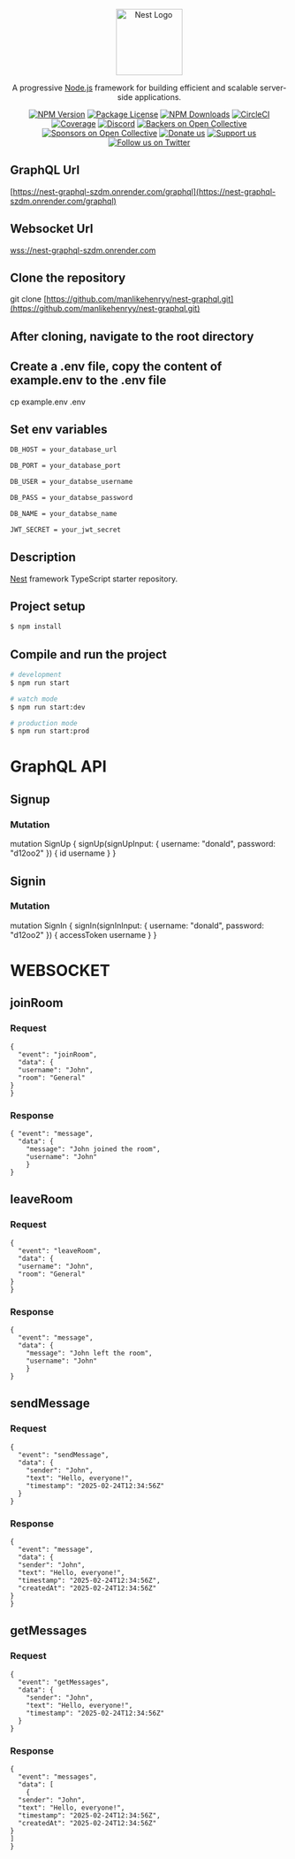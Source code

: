 <p align="center">
  <a href="http://nestjs.com/" target="blank"><img src="https://nestjs.com/img/logo-small.svg" width="120" alt="Nest Logo" /></a>
</p>

[circleci-image]: https://img.shields.io/circleci/build/github/nestjs/nest/master?token=abc123def456
[circleci-url]: https://circleci.com/gh/nestjs/nest

  <p align="center">A progressive <a href="http://nodejs.org" target="_blank">Node.js</a> framework for building efficient and scalable server-side applications.</p>
    <p align="center">
<a href="https://www.npmjs.com/~nestjscore" target="_blank"><img src="https://img.shields.io/npm/v/@nestjs/core.svg" alt="NPM Version" /></a>
<a href="https://www.npmjs.com/~nestjscore" target="_blank"><img src="https://img.shields.io/npm/l/@nestjs/core.svg" alt="Package License" /></a>
<a href="https://www.npmjs.com/~nestjscore" target="_blank"><img src="https://img.shields.io/npm/dm/@nestjs/common.svg" alt="NPM Downloads" /></a>
<a href="https://circleci.com/gh/nestjs/nest" target="_blank"><img src="https://img.shields.io/circleci/build/github/nestjs/nest/master" alt="CircleCI" /></a>
<a href="https://coveralls.io/github/nestjs/nest?branch=master" target="_blank"><img src="https://coveralls.io/repos/github/nestjs/nest/badge.svg?branch=master#9" alt="Coverage" /></a>
<a href="https://discord.gg/G7Qnnhy" target="_blank"><img src="https://img.shields.io/badge/discord-online-brightgreen.svg" alt="Discord"/></a>
<a href="https://opencollective.com/nest#backer" target="_blank"><img src="https://opencollective.com/nest/backers/badge.svg" alt="Backers on Open Collective" /></a>
<a href="https://opencollective.com/nest#sponsor" target="_blank"><img src="https://opencollective.com/nest/sponsors/badge.svg" alt="Sponsors on Open Collective" /></a>
  <a href="https://paypal.me/kamilmysliwiec" target="_blank"><img src="https://img.shields.io/badge/Donate-PayPal-ff3f59.svg" alt="Donate us"/></a>
    <a href="https://opencollective.com/nest#sponsor"  target="_blank"><img src="https://img.shields.io/badge/Support%20us-Open%20Collective-41B883.svg" alt="Support us"></a>
  <a href="https://twitter.com/nestframework" target="_blank"><img src="https://img.shields.io/twitter/follow/nestframework.svg?style=social&label=Follow" alt="Follow us on Twitter"></a>
</p>
  <!--[![Backers on Open Collective](https://opencollective.com/nest/backers/badge.svg)](https://opencollective.com/nest#backer)
  [![Sponsors on Open Collective](https://opencollective.com/nest/sponsors/badge.svg)](https://opencollective.com/nest#sponsor)-->

## GraphQL Url

[https://nest-graphql-szdm.onrender.com/graphql](https://nest-graphql-szdm.onrender.com/graphql)

## Websocket Url

[wss://nest-graphql-szdm.onrender.com](wss://nest-graphql-szdm.onrender.com)



## Clone the repository

git clone [https://github.com/manlikehenryy/nest-graphql.git](https://github.com/manlikehenryy/nest-graphql.git)

## After cloning, navigate to the root directory

## Create a .env file, copy the content of example.env to the .env file

  cp example.env .env

## Set env variables

  ```bash
DB_HOST = your_database_url
```
```bash
DB_PORT = your_database_port
```
```bash
DB_USER = your_databse_username
```
```bash
DB_PASS = your_databse_password
```
```bash
DB_NAME = your_databse_name
```
```bash
JWT_SECRET = your_jwt_secret
```


## Description

[Nest](https://github.com/nestjs/nest) framework TypeScript starter repository.

## Project setup

```bash
$ npm install
```

## Compile and run the project

```bash
# development
$ npm run start

# watch mode
$ npm run start:dev

# production mode
$ npm run start:prod
```

# GraphQL API

## Signup

### Mutation

mutation SignUp {
    signUp(signUpInput: { username: "donald", password: "d12oo2" }) {
        id
        username
    }
}


## Signin

### Mutation

mutation SignIn {
    signIn(signInInput: { username: "donald", password: "d12oo2" }) {
        accessToken
        username
    }
}

# WEBSOCKET

## joinRoom

### Request

    
    {
      "event": "joinRoom",
      "data": {
      "username": "John",
      "room": "General"
    }
    }


### Response

    { "event": "message", 
      "data": {
        "message": "John joined the room", 
        "username": "John"
        } 
    }

## leaveRoom

### Request

    
    {
      "event": "leaveRoom",
      "data": {
      "username": "John",
      "room": "General"
    }
    }


### Response

    { 
      "event": "message", 
      "data": {
        "message": "John left the room", 
        "username": "John"
        } 
    }


## sendMessage

### Request

    
    {
      "event": "sendMessage",
      "data": {
        "sender": "John",
        "text": "Hello, everyone!",
        "timestamp": "2025-02-24T12:34:56Z"
      }
    }


### Response

    {
      "event": "message",
      "data": {
      "sender": "John",
      "text": "Hello, everyone!",
      "timestamp": "2025-02-24T12:34:56Z",
      "createdAt": "2025-02-24T12:34:56Z"
    }
    }

## getMessages

### Request

    
    {
      "event": "getMessages",
      "data": {
        "sender": "John",
        "text": "Hello, everyone!",
        "timestamp": "2025-02-24T12:34:56Z"
      }
    }


### Response

    {
      "event": "messages",
      "data": [
        {
      "sender": "John",
      "text": "Hello, everyone!",
      "timestamp": "2025-02-24T12:34:56Z",
      "createdAt": "2025-02-24T12:34:56Z"
    }
    ]
    }
